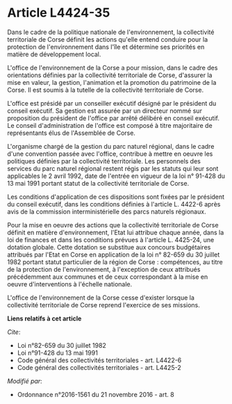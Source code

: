 # Article L4424-35

Dans le cadre de la politique nationale de l'environnement, la collectivité territoriale de Corse définit les actions qu'elle
entend conduire pour la protection de l'environnement dans l'île et détermine ses priorités en matière de développement
local. 

L'office de l'environnement de la Corse a pour mission, dans le cadre des orientations définies par la collectivité
territoriale de Corse, d'assurer la mise en valeur, la gestion, l'animation et la promotion du patrimoine de la Corse. Il est
soumis à la tutelle de la collectivité territoriale de Corse. 

L'office est présidé par un conseiller exécutif désigné par le président du conseil exécutif. Sa gestion est assurée par un
directeur nommé sur proposition du président de l'office par arrêté délibéré en conseil exécutif. Le conseil d'administration
de l'office est composé à titre majoritaire de représentants élus de l'Assemblée de Corse. 

L'organisme chargé de la gestion du parc naturel régional, dans le cadre d'une convention passée avec l'office, contribue à
mettre en oeuvre les politiques définies par la collectivité territoriale. Les personnels des services du parc naturel
régional restent régis par les statuts qui leur sont applicables le 2 avril 1992, date de l'entrée en vigueur de la loi n°
91-428 du 13 mai 1991 portant statut de la collectivité territoriale de Corse. 

Les conditions d'application de ces dispositions sont fixées par le président du conseil exécutif, dans les conditions
définies à l'article L. 4422-6 après avis de la commission interministérielle des parcs naturels régionaux. 

Pour la mise en oeuvre des actions que la collectivité territoriale de Corse définit en matière d'environnement, l'Etat lui
attribue chaque année, dans la loi de finances et dans les conditions prévues à l'article L. 4425-24, une dotation globale.
Cette dotation se substitue aux concours budgétaires attribués par l'Etat en Corse en application de la loi n° 82-659 du 30
juillet 1982 portant statut particulier de la région de Corse : compétences, au titre de la protection de l'environnement, à
l'exception de ceux attribués précédemment aux communes et de ceux correspondant à la mise en oeuvre d'interventions à
l'échelle nationale. 

L'office de l'environnement de la Corse cesse d'exister lorsque la collectivité territoriale de Corse reprend l'exercice de
ses missions.

**Liens relatifs à cet article**

_Cite_:

  - Loi n°82-659 du 30 juillet 1982
  - Loi n°91-428 du 13 mai 1991
  - Code général des collectivités territoriales - art. L4422-6
  - Code général des collectivités territoriales - art. L4425-2

_Modifié par_:

  - Ordonnance n°2016-1561 du 21 novembre 2016 - art. 8
